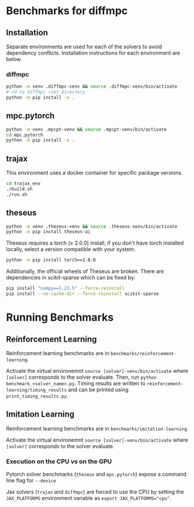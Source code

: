 # Benchmarks for diffmpc

## Installation
Separate environments are used for each of the solvers to avoid dependency conflicts.
Installation instructions for each environment are below.

### diffmpc
```bash
python -m venv .diffmpc-venv && source .diffmpc-venv/bin/activate
# cd to diffmpc root directory
python -m pip install -e .
```

## mpc.pytorch
```bash
python -m venv .mpcpt-venv && source .mpcpt-venv/bin/activate
cd mpc.pytorch
python -m pip install -e .
```

## trajax
This environment uses a docker container for specific package versions.
```bash
cd trajax_env
./build.sh
./run.sh
```

## theseus
```bash
python -m venv .theseus-venv && source .theseus-venv/bin/activate
python -m pip install theseus-ai
```
Theseus requires a torch (≥ 2.0.0) install, if you don't have torch installed locally, select a version compatible with your system.
```bash
python -m pip install torch==2.8.0
```
Additionally, the official wheels of Theseus are broken. There are dependencies in scikit-sparse which can be fixed by:
```bash
pip install "numpy==1.23.5" --force-reinstall
pip install --no-cache-dir --force-reinstall scikit-sparse
```

# Running Benchmarks
## Reinforcement Learning
Reinforcement learning benchmarks are in `benchmarks/reinforcement-learning`.

Activate the virtual environemnt `source [solver]-venv/bin/activate` where `[solver]` corresponds to the solver evaluate. Then, run `python benchmark_<solver_name>.py`. Timing results are written to `reinforcement-learning/timing_results` and can be printed using `print_timing_results.py`.

## Imitation Learning
Reinforcement learning benchmarks are in `benchmarks/imitation-learning`.

Activate the virtual environemnt `source [solver]-venv/bin/activate` where `[solver]` corresponds to the solver evaluate.

### Execution on the CPU vs on the GPU
Pytorch solver benchmarks (`theseus` and `mpc.pytorch`) expose a command line flag for `--device`

Jax solvers (`trajax` and `diffmpc`) are forced to use the CPU by setting the `JAX_PLATFORMS` environment variable as `export JAX_PLATFORMS="cpu"`.
